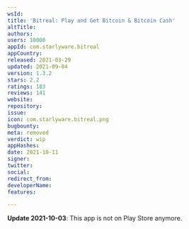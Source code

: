 ```yaml
---
wsId: 
title: 'Bitreal: Play and Get Bitcoin & Bitcoin Cash'
altTitle: 
authors: 
users: 10000
appId: com.starlyware.bitreal
appCountry: 
released: 2021-03-29
updated: 2021-09-04
version: 1.3.2
stars: 2.2
ratings: 183
reviews: 141
website: 
repository: 
issue: 
icon: com.starlyware.bitreal.png
bugbounty: 
meta: removed
verdict: wip
appHashes: 
date: 2021-10-11
signer: 
twitter: 
social: 
redirect_from: 
developerName: 
features: 

---
```


**Update 2021-10-03**: This app is not on Play Store anymore.
